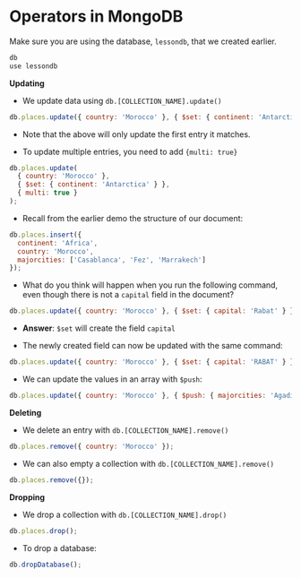 # Operators in MongoDB

Make sure you are using the database, `lessondb`, that we created earlier.

```js
db
use lessondb
```

**Updating**

- We update data using `db.[COLLECTION_NAME].update()`

```js
db.places.update({ country: 'Morocco' }, { $set: { continent: 'Antarctica' } });
```

- Note that the above will only update the first entry it matches.

- To update multiple entries, you need to add `{multi: true}`

```js
db.places.update(
  { country: 'Morocco' },
  { $set: { continent: 'Antarctica' } },
  { multi: true }
);
```

- Recall from the earlier demo the structure of our document:

```js
db.places.insert({
  continent: 'Africa',
  country: 'Morocco',
  majorcities: ['Casablanca', 'Fez', 'Marrakech']
});
```

- What do you think will happen when you run the following command, even though there is not a `capital` field in the document?

```js
db.places.update({ country: 'Morocco' }, { $set: { capital: 'Rabat' } });
```

- **Answer**: `$set` will create the field `capital`

- The newly created field can now be updated with the same command:

```js
db.places.update({ country: 'Morocco' }, { $set: { capital: 'RABAT' } });
```

- We can update the values in an array with `$push`:

```js
db.places.update({ country: 'Morocco' }, { $push: { majorcities: 'Agadir' } });
```

**Deleting**

- We delete an entry with `db.[COLLECTION_NAME].remove()`

```js
db.places.remove({ country: 'Morocco' });
```

- We can also empty a collection with `db.[COLLECTION_NAME].remove()`

```js
db.places.remove({});
```

**Dropping**

- We drop a collection with `db.[COLLECTION_NAME].drop()`

```js
db.places.drop();
```

- To drop a database:

```js
db.dropDatabase();
```
